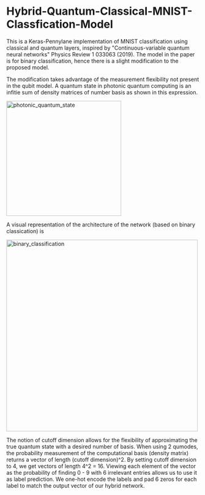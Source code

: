 # Hybrid-Quantum-Classical-MNIST-Classfication-Model

This is a Keras-Pennylane implementation of MNIST classification using classical and quantum layers, inspired by "Continuous-variable quantum neural networks" Physics Review 1 033063 (2019). The model in the paper is for binary classification, hence there is a slight modification to the proposed model. 

The modification takes advantage of the measurement flexibility not present in the qubit model. A quantum state in photonic quantum computing is an infitie sum of density matrices of number basis as shown in this expression.

<img width="300" alt="photonic_quantum_state" src="https://user-images.githubusercontent.com/22792633/134836345-83ddf514-51c0-4ef2-9ef0-c4e2878cc2c7.png">


A visual representation of the architecture of the network (based on binary classication) is 

<img width="500" alt="binary_classification" src="https://user-images.githubusercontent.com/22792633/134836072-33a596d4-8b6c-4946-b25e-c594613a7bae.png">


The notion of cutoff dimension allows for the flexibility of approximating the true quantum state with a desired number of basis. When using 2 qumodes, the probability measurement of the computational basis (density matrix) returns a vector of length (cutoff dimension)^2. By setting cutoff dimension to 4, we get vectors of length 4^2 = 16. Viewing each element of the vector as the probability of finding 0 - 9 with 6 irrelevant entries allows us to use it as label prediction. We one-hot encode the labels and pad 6 zeros for each label to match the output vector of our hybrid network.
